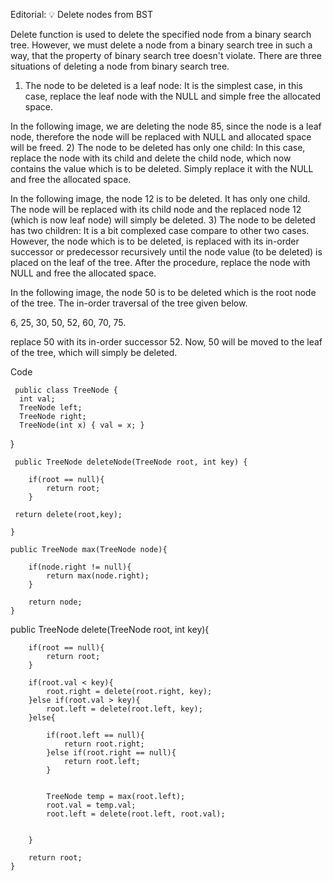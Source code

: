 Editorial: 💡 Delete nodes from BST

Delete function is used to delete the specified node from a binary search tree. However, we must delete a node from a binary search tree in such a way, that the property of binary search tree doesn't violate. There are three situations of deleting a node from binary search tree.

1) The node to be deleted is a leaf node: It is the simplest case, in this case, replace the leaf node with the NULL and simple free the allocated space.

In the following image, we are deleting the node 85, since the node is a leaf node, therefore the node will be replaced with NULL and allocated space will be freed.  2) The node to be deleted has only one child: In this case, replace the node with its child and delete the child node, which now contains the value which is to be deleted. Simply replace it with the NULL and free the allocated space.

In the following image, the node 12 is to be deleted. It has only one child. The node will be replaced with its child node and the replaced node 12 (which is now leaf node) will simply be deleted.  3) The node to be deleted has two children: It is a bit complexed case compare to other two cases. However, the node which is to be deleted, is replaced with its in-order successor or predecessor recursively until the node value (to be deleted) is placed on the leaf of the tree. After the procedure, replace the node with NULL and free the allocated space.

In the following image, the node 50 is to be deleted which is the root node of the tree. The in-order traversal of the tree given below.

6, 25, 30, 50, 52, 60, 70, 75.

replace 50 with its in-order successor 52. Now, 50 will be moved to the leaf of the tree, which will simply be deleted. 

Code

     public class TreeNode {
      int val;
      TreeNode left;
      TreeNode right;
      TreeNode(int x) { val = x; }
  }

     public TreeNode deleteNode(TreeNode root, int key) {

        if(root == null){
            return root;
        }

     return delete(root,key);

    }

    public TreeNode max(TreeNode node){

        if(node.right != null){
            return max(node.right);
        }

        return node;
    }

   public TreeNode delete(TreeNode root, int key){

        if(root == null){
            return root;
        }

        if(root.val < key){
            root.right = delete(root.right, key);
        }else if(root.val > key){
            root.left = delete(root.left, key);
        }else{

            if(root.left == null){
                return root.right;
            }else if(root.right == null){
                return root.left;
            }


            TreeNode temp = max(root.left);
            root.val = temp.val;
            root.left = delete(root.left, root.val);


        }

        return root;
    }